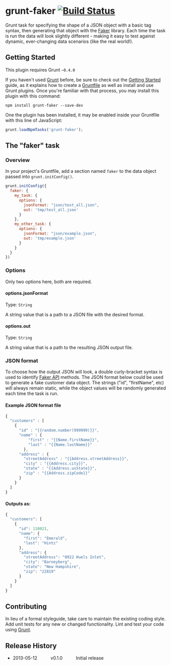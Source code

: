 # grunt-faker [![Build Status](https://api.travis-ci.org/chrisocast/grunt-faker.png?branch=master)](http://travis-ci.org/chrisocast/grunt-faker)


Grunt task for specifying the shape of a JSON object with a basic tag syntax, then generating that object with the [Faker](https://github.com/Marak/Faker.js) library. Each time the task is run the data will look slightly different - making it easy to test against dynamic, ever-changing data scenarios (like the real world!).

## Getting Started
This plugin requires Grunt `~0.4.0`

If you haven't used [Grunt](http://gruntjs.com/) before, be sure to check out the [Getting Started](http://gruntjs.com/getting-started) guide, as it explains how to create a [Gruntfile](http://gruntjs.com/sample-gruntfile) as well as install and use Grunt plugins. Once you're familiar with that process, you may install this plugin with this command:

```shell
npm install grunt-faker --save-dev
```

One the plugin has been installed, it may be enabled inside your Gruntfile with this line of JavaScript:

```js
grunt.loadNpmTasks('grunt-faker');
```

## The "faker" task

### Overview
In your project's Gruntfile, add a section named `faker` to the data object passed into `grunt.initConfig()`.

```js
grunt.initConfig({
  faker: {
    my_task: {
      options: {
        jsonFormat: "json/test_all.json",
        out: 'tmp/test_all.json'
      }
    },
    my_other_task: {
      options: {
        jsonFormat: "json/example.json",
        out: 'tmp/example.json'
      }
    }
  }
})
```

### Options

Only two options here, both are required.

#### options.jsonFormat
Type: `String`

A string value that is a path to a JSON file with the desired format.

#### options.out
Type: `String`

A string value that is a path to the resulting JSON output file.

### JSON format

To choose how the output JSON will look, a double curly-bracket syntax is used to identify [Faker API](https://github.com/marak/Faker.js/#api) methods. The JSON format below could be used to generate a fake customer data object. The strings ("id", "firstName", etc) will always remain static, while the object values will be randomly generated each time the task is run.

#### Example JSON format file

```js
{
  "customers" : [
    {  
      "id" : "{{random.number(999999)}}",
      "name" : {
          "first" : "{{Name.firstName}}",
          "last" : "{{Name.lastName}}"
        },
      "address" : {
        "streetAddress" : "{{Address.streetAddress}}",
        "city" : "{{Address.city}}",
        "state" : "{{Address.usState}}",
        "zip" : "{{Address.zipCode}}"
      }
    }
  ]
}
```
#### Outputs as:

```js
{
  "customers": [
    {
      "id": 110021,
      "name": {
        "first": "Emerald",
        "last": "Hintz"
      },
      "address": {
        "streetAddress": "0922 Huels Inlet",
        "city": "Barneyberg",
        "state": "New Hampshire",
        "zip": "22819"
      }
    }
  ]
}
```

## Contributing
In lieu of a formal styleguide, take care to maintain the existing coding style. Add unit tests for any new or changed functionality. Lint and test your code using [Grunt](http://gruntjs.com/).

## Release History
- 2013-05-12   v0.1.0   Initial release
 
